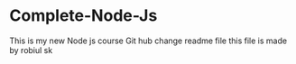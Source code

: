 # Complete-Node-Js
This is my new Node js course 
Git hub change readme file
this file is made by robiul sk